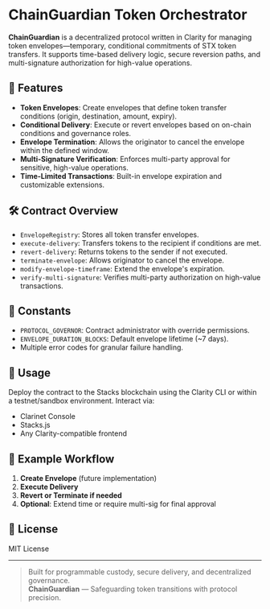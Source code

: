 # ChainGuardian Token Orchestrator

**ChainGuardian** is a decentralized protocol written in Clarity for managing token envelopes—temporary, conditional commitments of STX token transfers. It supports time-based delivery logic, secure reversion paths, and multi-signature authorization for high-value operations.

## 🚀 Features

- **Token Envelopes**: Create envelopes that define token transfer conditions (origin, destination, amount, expiry).
- **Conditional Delivery**: Execute or revert envelopes based on on-chain conditions and governance roles.
- **Envelope Termination**: Allows the originator to cancel the envelope within the defined window.
- **Multi-Signature Verification**: Enforces multi-party approval for sensitive, high-value operations.
- **Time-Limited Transactions**: Built-in envelope expiration and customizable extensions.

## 🛠️ Contract Overview

- `EnvelopeRegistry`: Stores all token transfer envelopes.
- `execute-delivery`: Transfers tokens to the recipient if conditions are met.
- `revert-delivery`: Returns tokens to the sender if not executed.
- `terminate-envelope`: Allows originator to cancel the envelope.
- `modify-envelope-timeframe`: Extend the envelope's expiration.
- `verify-multi-signature`: Verifies multi-party authorization on high-value transactions.

## 🧱 Constants

- `PROTOCOL_GOVERNOR`: Contract administrator with override permissions.
- `ENVELOPE_DURATION_BLOCKS`: Default envelope lifetime (~7 days).
- Multiple error codes for granular failure handling.

## 🧪 Usage

Deploy the contract to the Stacks blockchain using the Clarity CLI or within a testnet/sandbox environment. Interact via:
- Clarinet Console
- Stacks.js
- Any Clarity-compatible frontend

## 📜 Example Workflow

1. **Create Envelope** (future implementation)
2. **Execute Delivery**
3. **Revert or Terminate if needed**
4. **Optional**: Extend time or require multi-sig for final approval

## 🧾 License

MIT License

---

> Built for programmable custody, secure delivery, and decentralized governance.  
> **ChainGuardian** — Safeguarding token transitions with protocol precision.
